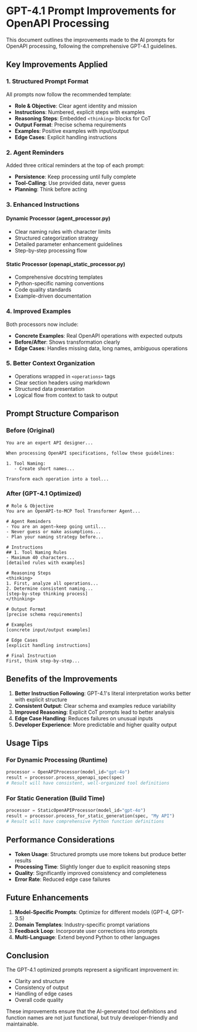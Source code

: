 # GPT-4.1 Prompt Improvements for OpenAPI Processing

This document outlines the improvements made to the AI prompts for OpenAPI processing, following the comprehensive GPT-4.1 guidelines.

## Key Improvements Applied

### 1. Structured Prompt Format

All prompts now follow the recommended template:
- **Role & Objective**: Clear agent identity and mission
- **Instructions**: Numbered, explicit steps with examples
- **Reasoning Steps**: Embedded `<thinking>` blocks for CoT
- **Output Format**: Precise schema requirements
- **Examples**: Positive examples with input/output
- **Edge Cases**: Explicit handling instructions

### 2. Agent Reminders

Added three critical reminders at the top of each prompt:
- **Persistence**: Keep processing until fully complete
- **Tool-Calling**: Use provided data, never guess
- **Planning**: Think before acting

### 3. Enhanced Instructions

#### Dynamic Processor (agent_processor.py)
- Clear naming rules with character limits
- Structured categorization strategy
- Detailed parameter enhancement guidelines
- Step-by-step processing flow

#### Static Processor (openapi_static_processor.py)
- Comprehensive docstring templates
- Python-specific naming conventions
- Code quality standards
- Example-driven documentation

### 4. Improved Examples

Both processors now include:
- **Concrete Examples**: Real OpenAPI operations with expected outputs
- **Before/After**: Shows transformation clearly
- **Edge Cases**: Handles missing data, long names, ambiguous operations

### 5. Better Context Organization

- Operations wrapped in `<operations>` tags
- Clear section headers using markdown
- Structured data presentation
- Logical flow from context to task to output

## Prompt Structure Comparison

### Before (Original)
```text
You are an expert API designer...

When processing OpenAPI specifications, follow these guidelines:

1. Tool Naming:
   - Create short names...
   
Transform each operation into a tool...
```

### After (GPT-4.1 Optimized)
```text
# Role & Objective
You are an OpenAPI-to-MCP Tool Transformer Agent...

# Agent Reminders
- You are an agent—keep going until...
- Never guess or make assumptions...
- Plan your naming strategy before...

# Instructions
## 1. Tool Naming Rules
- Maximum 40 characters...
[detailed rules with examples]

# Reasoning Steps
<thinking>
1. First, analyze all operations...
2. Determine consistent naming...
[step-by-step thinking process]
</thinking>

# Output Format
[precise schema requirements]

# Examples
[concrete input/output examples]

# Edge Cases
[explicit handling instructions]

# Final Instruction
First, think step-by-step...
```

## Benefits of the Improvements

1. **Better Instruction Following**: GPT-4.1's literal interpretation works better with explicit structure
2. **Consistent Output**: Clear schema and examples reduce variability
3. **Improved Reasoning**: Explicit CoT prompts lead to better analysis
4. **Edge Case Handling**: Reduces failures on unusual inputs
5. **Developer Experience**: More predictable and higher quality output

## Usage Tips

### For Dynamic Processing (Runtime)
```python
processor = OpenAPIProcessor(model_id="gpt-4o")
result = processor.process_openapi_spec(spec)
# Result will have consistent, well-organized tool definitions
```

### For Static Generation (Build Time)
```python
processor = StaticOpenAPIProcessor(model_id="gpt-4o")
result = processor.process_for_static_generation(spec, "My API")
# Result will have comprehensive Python function definitions
```

## Performance Considerations

- **Token Usage**: Structured prompts use more tokens but produce better results
- **Processing Time**: Slightly longer due to explicit reasoning steps
- **Quality**: Significantly improved consistency and completeness
- **Error Rate**: Reduced edge case failures

## Future Enhancements

1. **Model-Specific Prompts**: Optimize for different models (GPT-4, GPT-3.5)
2. **Domain Templates**: Industry-specific prompt variations
3. **Feedback Loop**: Incorporate user corrections into prompts
4. **Multi-Language**: Extend beyond Python to other languages

## Conclusion

The GPT-4.1 optimized prompts represent a significant improvement in:
- Clarity and structure
- Consistency of output
- Handling of edge cases
- Overall code quality

These improvements ensure that the AI-generated tool definitions and function names are not just functional, but truly developer-friendly and maintainable.